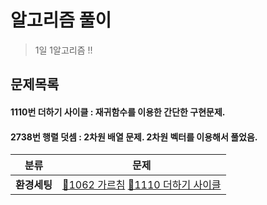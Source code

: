 알고리즘 풀이
==========

> 1일 1알고리즘 !!

문제목록
------
#### 1110번 더하기 사이클  : 재귀함수를 이용한 간단한 구현문제.
#### 2738번 행렬 덧셈     : 2차원 배열 문제. 2차원 벡터를 이용해서 풀었음.


 
| 분류                             | 문제                                                         |
| -------------------------------- | ------------------------------------------------------------ |
| **환경세팅**                 | [🥉1062 가르침](https://www.acmicpc.net/problem/2738)  [🥉1110 더하기 사이클](https://www.acmicpc.net/problem/1110) |